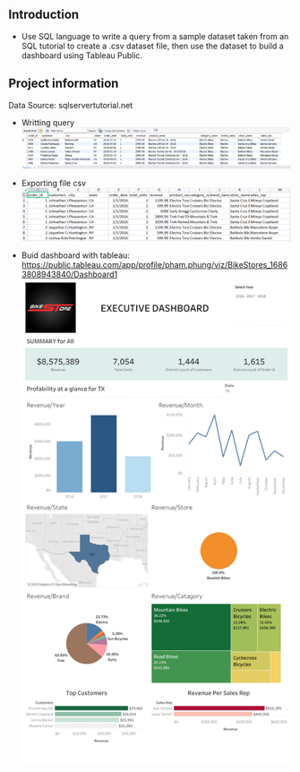 ## Introduction
- Use SQL language to write a query from a sample dataset taken from an SQL tutorial to create a .csv dataset file, then use the dataset to build a dashboard using Tableau Public.

## Project information
Data Source: sqlservertutorial.net

- Writting query
![markdown](https://raw.githubusercontent.com/PhungThien63f/BikeStores/main/images/BikeStore-1.png)


- Exporting file csv
![markdown](https://raw.githubusercontent.com/PhungThien63f/BikeStores/main/images/BikeStore%20-%202.png)


- Buid dashboard with tableau: https://public.tableau.com/app/profile/pham.phung/viz/BikeStores_16863808943840/Dashboard1
![markdown](https://raw.githubusercontent.com/PhungThien63f/BikeStores/main/images/BikeStore%20-%20%203.png)
